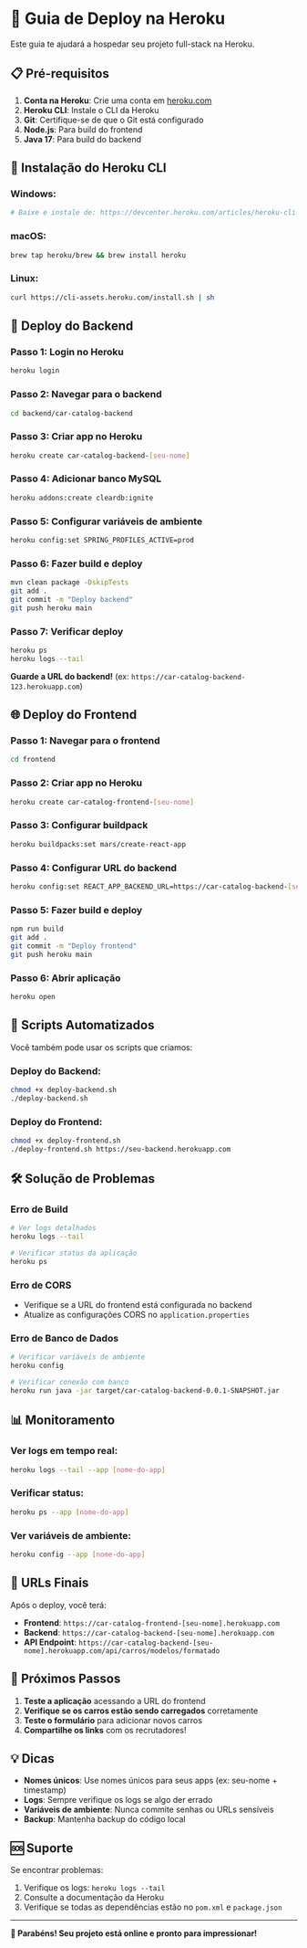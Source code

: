 # 🚀 Guia de Deploy na Heroku

Este guia te ajudará a hospedar seu projeto full-stack na Heroku.

## 📋 Pré-requisitos

1. **Conta na Heroku**: Crie uma conta em [heroku.com](https://heroku.com)
2. **Heroku CLI**: Instale o CLI da Heroku
3. **Git**: Certifique-se de que o Git está configurado
4. **Node.js**: Para build do frontend
5. **Java 17**: Para build do backend

## 🔧 Instalação do Heroku CLI

### Windows:
```bash
# Baixe e instale de: https://devcenter.heroku.com/articles/heroku-cli
```

### macOS:
```bash
brew tap heroku/brew && brew install heroku
```

### Linux:
```bash
curl https://cli-assets.heroku.com/install.sh | sh
```

## 🚀 Deploy do Backend

### Passo 1: Login no Heroku
```bash
heroku login
```

### Passo 2: Navegar para o backend
```bash
cd backend/car-catalog-backend
```

### Passo 3: Criar app no Heroku
```bash
heroku create car-catalog-backend-[seu-nome]
```

### Passo 4: Adicionar banco MySQL
```bash
heroku addons:create cleardb:ignite
```

### Passo 5: Configurar variáveis de ambiente
```bash
heroku config:set SPRING_PROFILES_ACTIVE=prod
```

### Passo 6: Fazer build e deploy
```bash
mvn clean package -DskipTests
git add .
git commit -m "Deploy backend"
git push heroku main
```

### Passo 7: Verificar deploy
```bash
heroku ps
heroku logs --tail
```

**Guarde a URL do backend!** (ex: `https://car-catalog-backend-123.herokuapp.com`)

## 🌐 Deploy do Frontend

### Passo 1: Navegar para o frontend
```bash
cd frontend
```

### Passo 2: Criar app no Heroku
```bash
heroku create car-catalog-frontend-[seu-nome]
```

### Passo 3: Configurar buildpack
```bash
heroku buildpacks:set mars/create-react-app
```

### Passo 4: Configurar URL do backend
```bash
heroku config:set REACT_APP_BACKEND_URL=https://car-catalog-backend-[seu-nome].herokuapp.com
```

### Passo 5: Fazer build e deploy
```bash
npm run build
git add .
git commit -m "Deploy frontend"
git push heroku main
```

### Passo 6: Abrir aplicação
```bash
heroku open
```

## 🔄 Scripts Automatizados

Você também pode usar os scripts que criamos:

### Deploy do Backend:
```bash
chmod +x deploy-backend.sh
./deploy-backend.sh
```

### Deploy do Frontend:
```bash
chmod +x deploy-frontend.sh
./deploy-frontend.sh https://seu-backend.herokuapp.com
```

## 🛠️ Solução de Problemas

### Erro de Build
```bash
# Ver logs detalhados
heroku logs --tail

# Verificar status da aplicação
heroku ps
```

### Erro de CORS
- Verifique se a URL do frontend está configurada no backend
- Atualize as configurações CORS no `application.properties`

### Erro de Banco de Dados
```bash
# Verificar variáveis de ambiente
heroku config

# Verificar conexão com banco
heroku run java -jar target/car-catalog-backend-0.0.1-SNAPSHOT.jar
```

## 📊 Monitoramento

### Ver logs em tempo real:
```bash
heroku logs --tail --app [nome-do-app]
```

### Verificar status:
```bash
heroku ps --app [nome-do-app]
```

### Ver variáveis de ambiente:
```bash
heroku config --app [nome-do-app]
```

## 🔗 URLs Finais

Após o deploy, você terá:

- **Frontend**: `https://car-catalog-frontend-[seu-nome].herokuapp.com`
- **Backend**: `https://car-catalog-backend-[seu-nome].herokuapp.com`
- **API Endpoint**: `https://car-catalog-backend-[seu-nome].herokuapp.com/api/carros/modelos/formatado`

## 🎉 Próximos Passos

1. **Teste a aplicação** acessando a URL do frontend
2. **Verifique se os carros estão sendo carregados** corretamente
3. **Teste o formulário** para adicionar novos carros
4. **Compartilhe os links** com os recrutadores!

## 💡 Dicas

- **Nomes únicos**: Use nomes únicos para seus apps (ex: seu-nome + timestamp)
- **Logs**: Sempre verifique os logs se algo der errado
- **Variáveis de ambiente**: Nunca commite senhas ou URLs sensíveis
- **Backup**: Mantenha backup do código local

## 🆘 Suporte

Se encontrar problemas:

1. Verifique os logs: `heroku logs --tail`
2. Consulte a documentação da Heroku
3. Verifique se todas as dependências estão no `pom.xml` e `package.json`

---

**🎯 Parabéns! Seu projeto está online e pronto para impressionar!**

